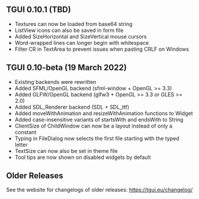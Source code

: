 TGUI 0.10.1  (TBD)
------------------

- Textures can now be loaded from base64 string
- ListView icons can also be saved in form file
- Added SizeHorizontal and SizeVertical mouse cursors
- Word-wrapped lines can longer begin with whitespace
- Filter CR in TextArea to prevent issues when pasting CRLF on Windows


TGUI 0.10-beta (19 March 2022)
------------------------------

- Existing backends were rewritten
- Added SFML/OpenGL backend (sfml-window + OpenGL >= 3.3)
- Added GLFW/OpenGL backend (glfw3 + OpenGL >= 3.3 or GLES >= 2.0)
- Added SDL\_Renderer backend (SDL + SDL\_ttf)
- Added moveWithAnimation and resizeWithAnimation functions to Widget
- Added case-insensitive variants of startsWith and endsWith to String
- ClientSize of ChildWindow can now be a layout instead of only a constant
- Typing in FileDialog now selects the first file starting with the typed letter
- TextSize can now also be set in theme file
- Tool tips are now shown on disabled widgets by default


Older Releases
--------------

See the website for changelogs of older releases: https://tgui.eu/changelog/
